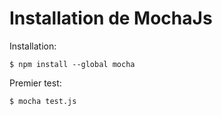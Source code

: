# Installation de MochaJs

Installation:

    $ npm install --global mocha
    
Premier test:

    $ mocha test.js
    
